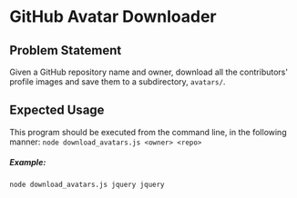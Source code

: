 # GitHub Avatar Downloader

## Problem Statement

Given a GitHub repository name and owner, download all the contributors' profile images and save them to a subdirectory, `avatars/`.

## Expected Usage

This program should be executed from the command line, in the following manner:
`node download_avatars.js <owner> <repo>`

##### Example:
`node download_avatars.js jquery jquery`
